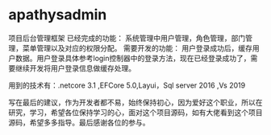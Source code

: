 # apathysadmin
项目后台管理框架
已经完成的功能：
系统管理中用户管理，角色管理，部门管理，菜单管理以及对应的权限分配。
需要开发的功能：
用户登录成功后，缓存用户数据。用户登录具体参考login控制器中的登录方法，现在已经登录成功了，需要继续开发将用户登录信息做缓存处理。

用到的技术有：.netcore 3.1 ,EFCore 5.0,Layui，Sql server 2016 ,Vs 2019


写在最后的建议，作为开发者都不易，始终保持初心，因为爱好这个职业，所以在研究，学习，希望各位保持学习的心，面对这个项目源码，如有大佬看到这个项目源码，希望多多指导。最后感谢各位的参与。
